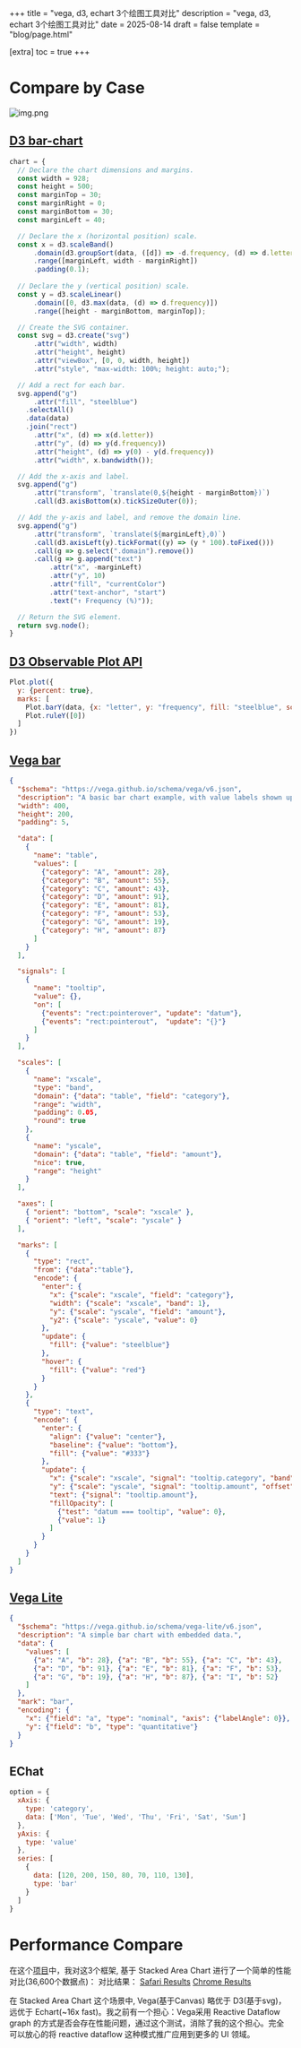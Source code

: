 +++
title = "vega, d3, echart 3个绘图工具对比"
description = "vega, d3, echart 3个绘图工具对比"
date = 2025-08-14
draft = false
template = "blog/page.html"

[extra]
toc = true
+++

# Compare by Case

![img.png](img.png)

## [D3 bar-chart](https://observablehq.com/@d3/bar-chart/2#chart)
```javascript
chart = {
  // Declare the chart dimensions and margins.
  const width = 928;
  const height = 500;
  const marginTop = 30;
  const marginRight = 0;
  const marginBottom = 30;
  const marginLeft = 40;

  // Declare the x (horizontal position) scale.
  const x = d3.scaleBand()
      .domain(d3.groupSort(data, ([d]) => -d.frequency, (d) => d.letter)) // descending frequency
      .range([marginLeft, width - marginRight])
      .padding(0.1);
  
  // Declare the y (vertical position) scale.
  const y = d3.scaleLinear()
      .domain([0, d3.max(data, (d) => d.frequency)])
      .range([height - marginBottom, marginTop]);

  // Create the SVG container.
  const svg = d3.create("svg")
      .attr("width", width)
      .attr("height", height)
      .attr("viewBox", [0, 0, width, height])
      .attr("style", "max-width: 100%; height: auto;");

  // Add a rect for each bar.
  svg.append("g")
      .attr("fill", "steelblue")
    .selectAll()
    .data(data)
    .join("rect")
      .attr("x", (d) => x(d.letter))
      .attr("y", (d) => y(d.frequency))
      .attr("height", (d) => y(0) - y(d.frequency))
      .attr("width", x.bandwidth());

  // Add the x-axis and label.
  svg.append("g")
      .attr("transform", `translate(0,${height - marginBottom})`)
      .call(d3.axisBottom(x).tickSizeOuter(0));

  // Add the y-axis and label, and remove the domain line.
  svg.append("g")
      .attr("transform", `translate(${marginLeft},0)`)
      .call(d3.axisLeft(y).tickFormat((y) => (y * 100).toFixed()))
      .call(g => g.select(".domain").remove())
      .call(g => g.append("text")
          .attr("x", -marginLeft)
          .attr("y", 10)
          .attr("fill", "currentColor")
          .attr("text-anchor", "start")
          .text("↑ Frequency (%)"));

  // Return the SVG element.
  return svg.node();
}
```

## [D3 Observable Plot API](https://observablehq.com/@d3/bar-chart/2#cell-546)
```javascript
Plot.plot({
  y: {percent: true},
  marks: [
    Plot.barY(data, {x: "letter", y: "frequency", fill: "steelblue", sort: {x: "-y"}}),
    Plot.ruleY([0])
  ]
})
```

## [Vega bar](https://vega.github.io/vega/examples/bar-chart/)
```json
{
  "$schema": "https://vega.github.io/schema/vega/v6.json",
  "description": "A basic bar chart example, with value labels shown upon pointer hover.",
  "width": 400,
  "height": 200,
  "padding": 5,

  "data": [
    {
      "name": "table",
      "values": [
        {"category": "A", "amount": 28},
        {"category": "B", "amount": 55},
        {"category": "C", "amount": 43},
        {"category": "D", "amount": 91},
        {"category": "E", "amount": 81},
        {"category": "F", "amount": 53},
        {"category": "G", "amount": 19},
        {"category": "H", "amount": 87}
      ]
    }
  ],

  "signals": [
    {
      "name": "tooltip",
      "value": {},
      "on": [
        {"events": "rect:pointerover", "update": "datum"},
        {"events": "rect:pointerout",  "update": "{}"}
      ]
    }
  ],

  "scales": [
    {
      "name": "xscale",
      "type": "band",
      "domain": {"data": "table", "field": "category"},
      "range": "width",
      "padding": 0.05,
      "round": true
    },
    {
      "name": "yscale",
      "domain": {"data": "table", "field": "amount"},
      "nice": true,
      "range": "height"
    }
  ],

  "axes": [
    { "orient": "bottom", "scale": "xscale" },
    { "orient": "left", "scale": "yscale" }
  ],

  "marks": [
    {
      "type": "rect",
      "from": {"data":"table"},
      "encode": {
        "enter": {
          "x": {"scale": "xscale", "field": "category"},
          "width": {"scale": "xscale", "band": 1},
          "y": {"scale": "yscale", "field": "amount"},
          "y2": {"scale": "yscale", "value": 0}
        },
        "update": {
          "fill": {"value": "steelblue"}
        },
        "hover": {
          "fill": {"value": "red"}
        }
      }
    },
    {
      "type": "text",
      "encode": {
        "enter": {
          "align": {"value": "center"},
          "baseline": {"value": "bottom"},
          "fill": {"value": "#333"}
        },
        "update": {
          "x": {"scale": "xscale", "signal": "tooltip.category", "band": 0.5},
          "y": {"scale": "yscale", "signal": "tooltip.amount", "offset": -2},
          "text": {"signal": "tooltip.amount"},
          "fillOpacity": [
            {"test": "datum === tooltip", "value": 0},
            {"value": 1}
          ]
        }
      }
    }
  ]
}
```

## [Vega Lite](https://vega.github.io/vega-lite/examples/bar.html)
```json
{
  "$schema": "https://vega.github.io/schema/vega-lite/v6.json",
  "description": "A simple bar chart with embedded data.",
  "data": {
    "values": [
      {"a": "A", "b": 28}, {"a": "B", "b": 55}, {"a": "C", "b": 43},
      {"a": "D", "b": 91}, {"a": "E", "b": 81}, {"a": "F", "b": 53},
      {"a": "G", "b": 19}, {"a": "H", "b": 87}, {"a": "I", "b": 52}
    ]
  },
  "mark": "bar",
  "encoding": {
    "x": {"field": "a", "type": "nominal", "axis": {"labelAngle": 0}},
    "y": {"field": "b", "type": "quantitative"}
  }
}
```

## EChat
```javascript
option = {
  xAxis: {
    type: 'category',
    data: ['Mon', 'Tue', 'Wed', 'Thu', 'Fri', 'Sat', 'Sun']
  },
  yAxis: {
    type: 'value'
  },
  series: [
    {
      data: [120, 200, 150, 80, 70, 110, 130],
      type: 'bar'
    }
  ]
}
```

# Performance Compare
在这个[项目](https://github.com/wangzaixiang/compare-chart)中，我对这3个框架, 基于 Stacked Area Chart 进行了一个简单的性能对比(36,600个数据点)：
对比结果：
[Safari Results](https://github.com/wangzaixiang/compare-chart/raw/main/doc/result_safari.png)
[Chrome Results](https://github.com/wangzaixiang/compare-chart/raw/main/doc/result_chrome.png)

在 Stacked Area Chart 这个场景中, Vega(基于Canvas) 略优于 D3(基于svg)，远优于 Echart(~16x fast)。我之前有一个担心：Vega采用 Reactive Dataflow graph
的方式是否会存在性能问题，通过这个测试，消除了我的这个担心。完全可以放心的将 reactive dataflow 这种模式推广应用到更多的 UI 领域。